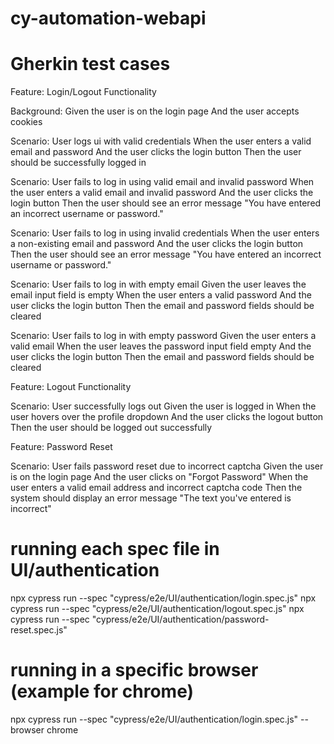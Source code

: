 # cy-automation-webapi

# Gherkin test cases

Feature: Login/Logout Functionality
    
  Background:
    Given the user is on the login page
    And the user accepts cookies

  Scenario: User logs ui with valid credentials
    When the user enters a valid email and password
    And the user clicks the login button
    Then the user should be successfully logged in

  Scenario: User fails to log in using valid email and invalid password
    When the user enters a valid email and invalid password
    And the user clicks the login button
    Then the user should see an error message "You have entered an incorrect username or password."

  Scenario: User fails to log in using invalid credentials
    When the user enters a non-existing email and password
    And the user clicks the login button
    Then the user should see an error message "You have entered an incorrect username or password."

  Scenario: User fails to log in with empty email
    Given the user leaves the email input field is empty
    When the user enters a valid password
    And the user clicks the login button
    Then the email and password fields should be cleared

  Scenario: User fails to log in with empty password
    Given the user enters a valid email
    When the user leaves the password input field empty
    And the user clicks the login button
    Then the email and password fields should be cleared

Feature: Logout Functionality

  Scenario: User successfully logs out
    Given the user is logged in
    When the user hovers over the profile dropdown
    And the user clicks the logout button
    Then the user should be logged out successfully

Feature: Password Reset

  Scenario: User fails password reset due to incorrect captcha
    Given the user is on the login page
    And the user clicks on "Forgot Password"
    When the user enters a valid email address and incorrect captcha code
    Then the system should display an error message "The text you've entered is incorrect"

# running each spec file in UI/authentication
npx cypress run --spec "cypress/e2e/UI/authentication/login.spec.js"
npx cypress run --spec "cypress/e2e/UI/authentication/logout.spec.js"
npx cypress run --spec "cypress/e2e/UI/authentication/password-reset.spec.js"

# running in a specific browser (example for chrome)
npx cypress run --spec "cypress/e2e/UI/authentication/login.spec.js" --browser chrome